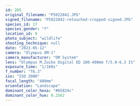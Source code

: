 ```yaml
---
id: 205
original_filename: "P5022042.JPG"
signed_filename: "P5022042-retouched-cropped-signed.JPG"
species_id: 17
species_gender: "f"
location_id: 9
photo_subject: "wildlife"
shooting_technique: null
date: "2023-05-12"
camera: "Olympus OM-1"
camera_manufacturer: "OM System"
lens: "Olympus M.Zuiko Digital ED 100-400mm f/5.0-6.3 IS"
exposure_time: "1/160s"
f_number: "f6.3"
iso: "ISO 2000"
focal_length: "400mm"
orientation: "Landscape"
dominant_color_hexa: "#65824c"
dominant_color_hue: 0.2562
---
```

